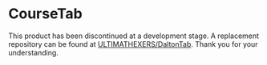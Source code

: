 # CourseTab
This product has been discontinued at a development stage. A replacement repository can be found at [ULTIMATHEXERS/DaltonTab](https://github.com/ULTIMATHEXERS/DaltonTab). Thank you for your understanding.
